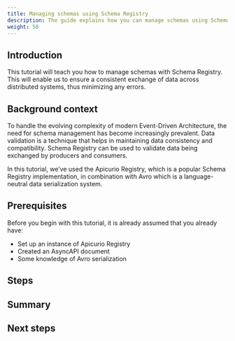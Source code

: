 ```yaml
---
title: Managing schemas using Schema Registry
description: The guide explains how you can manage schemas using Schema Registry.
weight: 50
---
```


## Introduction
This tutorial will teach you how to manage schemas with Schema Registry. This will enable us to ensure a consistent exchange of data across distributed systems, thus minimizing any errors.

## Background context
To handle the evolving complexity of modern Event-Driven Architecture, the need for schema management has become increasingly prevalent. Data validation is a technique that helps in maintaining data consistency and compatibility. Schema Registry can be used to validate data being exchanged by producers and consumers. 

In this tutorial, we’ve used the Apicurio Registry, which is a popular Schema Registry implementation, in combination with Avro which is a language-neutral data serialization system.

## Prerequisites
Before you begin with this tutorial, it is already assumed that you already have:
- Set up an instance of Apicurio Registry 
- Created an AsyncAPI document 
- Some knowledge of Avro serialization

## Steps

## Summary

## Next steps
